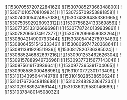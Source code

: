![[1530705572072284162]]
![[1530708527366348800]]
![[1530710105708109824]]
![[1530735709253881858]]
![[1530740005424857088]]
![[1530743894853361665]]
![[1530750592926093312]]
![[1530755824133369856]]
![[1530773513312669698]]
![[1530778724013993986]]
![[1530782065074917377]]
![[1530792096659083264]]
![[1530804214900793344]]
![[1530805414278975489]]
![[1530806455154233346]]
![[1530809974720368641]]
![[1530811391929511936]]
![[1530817820736385024]]
![[1530885246882697216]]
![[1530901253462626304]]
![[1530915788994973696]]
![[1530937731567714304]]
![[1530975616173936641]]
![[1530977365391704065]]
![[1530998585000488961]]
![[1531010772301713409]]
![[1531013439564414978]]
![[1531015028538650624]]
![[1531017672648818688]]
![[1531022482823647234]]
![[1531029188924166144]]
![[1531036329580146689]]
![[1531037848014508032]]
